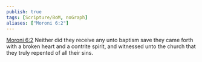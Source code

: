 ```yaml
---
publish: true
tags: [Scripture/BoM, noGraph]
aliases: ["Moroni 6:2"]
---
```

[Moroni 6:2](https://churchofjesuschrist.org/study/scriptures/bofm/moro/6?lang=eng&id=p2#p2) Neither did they receive any unto baptism save they came forth with a broken heart and a contrite spirit, and witnessed unto the church that they truly repented of all their sins.
